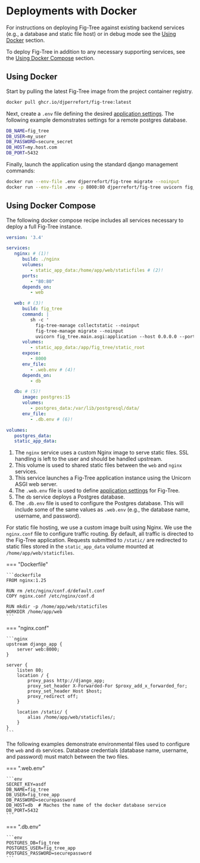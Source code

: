 # Deployments with Docker

For instructions on deploying Fig-Tree against existing backend services (e.g., a database and static file host)
or in debug mode see the [Using Docker](#using-docker) section. 

To deploy Fig-Tree in addition to any necessary supporting services, see the 
[Using Docker Compose](#using-docker-compose) section.

## Using Docker

Start by pulling the latest Fig-Tree image from the project container registry.

```bash
docker pull ghcr.io/djperrefort/fig-tree:latest
```

Next, create a `.env` file defining the desired [application settings](configuration.md).
The following example demonstrates settings for a remote postgres database.

```bash
DB_NAME=fig_tree
DB_USER=my_user
DB_PASSWORD=secure_secret
DB_HOST=my.host.com
DB_PORT=5432
```

Finally, launch the application using the standard django management commands:

```bash
docker run --env-file .env djperrefort/fig-tree migrate --noinput
docker run --env-file .env -p 8000:80 djperrefort/fig-tree uvicorn fig_tree.main.asgi:application --host 0.0.0.0 --port 8000
```

## Using Docker Compose

The following docker compose recipe includes all services necessary to deploy a full Fig-Tree instance.

```yaml
version: '3.4'

services:
   nginx: # (1)!
      build: ./nginx
      volumes:
         - static_app_data:/home/app/web/staticfiles # (2)!
      ports:
         - "80:80"
      depends_on:
         - web

   web: # (3)!
      build: fig_tree
      command: |
         sh -c '
           fig-tree-manage collectstatic --noinput
           fig-tree-manage migrate --noinput
           uvicorn fig_tree.main.asgi:application --host 0.0.0.0 --port 8000'
      volumes:
         - static_app_data:/app/fig_tree/static_root
      expose:
         - 8000
      env_file:
         - .web.env # (4)!
      depends_on:
         - db

   db: # (5)!
      image: postgres:15
      volumes:
         - postgres_data:/var/lib/postgresql/data/
      env_file:
         - .db.env # (6)!

volumes:
   postgres_data:
   static_app_data: 
```

1. The `nginx` service uses a custom Nginx image to serve static files. 
   SSL handling is left to the user and should be handled upstream.
2. This volume is used to shared static files between the `web` and `nginx` services.
3. This service launches a Fig-Tree application instance using the Unicorn ASGI web server.
4. The `.web.env` file is used to define [application settings](configuration.md) for Fig-Tree.
5. The `db` service deploys a Postgres database.
6. The `.db.env` file is used to configure the Postgres database.
   This will include some of the same values as `.web.env` (e.g., the database name, username, and password).

For static file hosting, we use a custom image built using Nginx.
We use the `nginx.conf` file to configure traffic routing.
By default, all traffic is directed to the Fig-Tree application.
Requests submitted to `/static/` are redirected to static files stored in the `static_app_data` volume mounted at `/home/app/web/staticfiles`.

=== "Dockerfile"

    ```dockerfile
    FROM nginx:1.25
    
    RUN rm /etc/nginx/conf.d/default.conf
    COPY nginx.conf /etc/nginx/conf.d
    
    RUN mkdir -p /home/app/web/staticfiles
    WORKDIR /home/app/web
    ```

=== "nginx.conf"

    ```nginx
    upstream django_app {
        server web:8000;
    }
    
    server {
        listen 80;
        location / {
            proxy_pass http://django_app;
            proxy_set_header X-Forwarded-For $proxy_add_x_forwarded_for;
            proxy_set_header Host $host;
            proxy_redirect off;
        }
    
        location /static/ {
            alias /home/app/web/staticfiles/;
        }
    }
    ```

The following examples demonstrate environmental files used to configure the `web` and `db` services.
Database credentials (database name, username, and password) must match between the two files. 

=== ".web.env"

    ```env
    SECRET_KEY=asdf
    DB_NAME=fig_tree
    DB_USER=fig_tree_app
    DB_PASSWORD=securepassword
    DB_HOST=db  # Maches the name of the docker database service
    DB_PORT=5432
    ```

=== ".db.env"

    ```env
    POSTGRES_DB=fig_tree
    POSTGRES_USER=fig_tree_app
    POSTGRES_PASSWORD=securepassword
    ```


